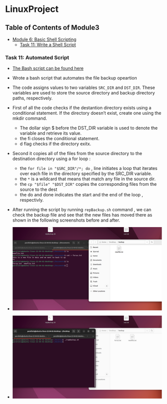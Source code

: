 # LinuxProject

## Table of Contents of Module3
- [Module 6: Basic Shell Scripting](#module-6-basic-shell-scripting)
  - [Task 11: Write a Shell Script](#task-11-write-a-shell-script)
 


### Task 11: Automated Script

- [The Bash script can be found here](./repBackup.sh)
- Wrote a bash script that automates the file backup opeartion 
- The code assigns values to two variables `SRC_DIR` and `DST_DIR`. These variables are used to store the source directory and backup directory paths, respectively.
- First of all the code checks if the destantion directory exists using a conditional statement. If the directory doesn’t exist, create one using the mkdir command.
  - The dollar sign $ before the DST_DIR variable is used to denote the variable and retrieve its value.
  - the fi  closes the conditional statement.
  - d flag checks if the directory exitx.
 
- Second it copies all of the files from the source directory to the destination directory using a for loop :
  - the `for file in "$SRC_DIR"/*; do` , line initiates a loop that iterates over each file in the directory specified by the SRC_DIR variable.
  - the `*` is a wildcard that means that match any file in the source dir.
  - the `cp "$file" "$DST_DIR"` copies the corresponding files from the source to the dest
  - the do and done indicates the start and the end of the loop , respectivly.

- After running the script by running `repBackup.sh` command , we can check the backup file and see that the new files has moved there as shown in the following screenshots before and after.
- ![Screenshot 1](../Screenshots/BEFORE.png)
- ![Screenshot 1](../Screenshots/After.png)


 

